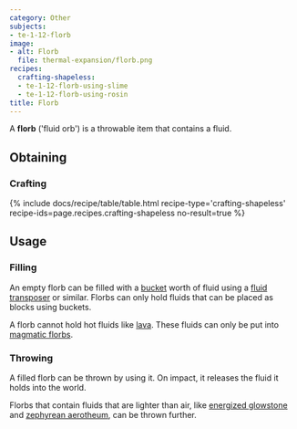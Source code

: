 ```yaml
---
category: Other
subjects: 
- te-1-12-florb
image:
- alt: Florb
  file: thermal-expansion/florb.png
recipes:
  crafting-shapeless:
  - te-1-12-florb-using-slime
  - te-1-12-florb-using-rosin
title: Florb
---
```


A **florb** ('fluid orb') is a throwable item that contains a fluid.


Obtaining
---------

### Crafting
{% include docs/recipe/table/table.html recipe-type='crafting-shapeless' recipe-ids=page.recipes.crafting-shapeless no-result=true %}


Usage
-----

### Filling
An empty florb can be filled with a
[bucket](https://minecraft.gamepedia.com/Bucket) worth of fluid using a [fluid
transposer](../fluid-transposer/) or similar. Florbs can only hold fluids
that can be placed as blocks using buckets.

A florb cannot hold hot fluids like
[lava](https://minecraft.gamepedia.com/Lava). These fluids can only be put into
[magmatic florbs](../magmatic-florb/).

### Throwing
A filled florb can be thrown by using it. On impact, it releases the fluid it
holds into the world.

Florbs that contain fluids that are lighter than air, like [energized
glowstone](../../thermal-foundation/energized-glowstone/) and [zephyrean
aerotheum](../../thermal-foundation/zephyrean-aerotheum/), can be thrown further.
